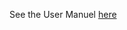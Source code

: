 See the User Manuel [here](https://github.com/DekaAthlos/TINF19C-ModellingWizard/wiki/6.-User-Manual)
